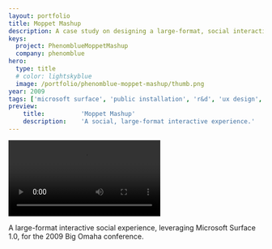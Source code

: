 ```yaml
---
layout: portfolio
title: Moppet Mashup
description: A case study on designing a large-format, social interactive experience.
keys:
  project: PhenomblueMoppetMashup
  company: phenomblue
hero:
  type: title
  # color: lightskyblue
  image: /portfolio/phenomblue-moppet-mashup/thumb.png
year: 2009
tags: ['microsoft surface', 'public installation', 'r&d', 'ux design', 'multi-modal', '0-to-1']
preview:
    title:          'Moppet Mashup'
    description:    'A social, large-format interactive experience.'
---
```


<Video src="https://www.youtube.com/embed/FqURhpK_aCM"></Video>

A large-format interactive social experience, leveraging Microsoft Surface 1.0, for the 2009 Big Omaha conference.